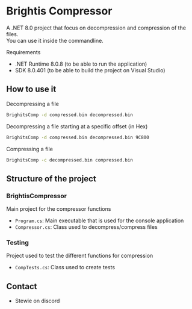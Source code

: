 # Brightis Compressor

A .NET 8.0 project that focus on decompression and compression of the files.  
You can use it inside the commandline.

Requirements

- .NET Runtime 8.0.8 (to be able to run the application)
- SDK 8.0.401 (to be able to build the project on Visual Studio)

## How to use it

Decompressing a file

```cmd
BrighitsComp -d compressed.bin decompressed.bin
```

Decompressing a file starting at a specific offset (in Hex)

```cmd
BrighitsComp -d compressed.bin decompressed.bin 9C800
```

Compressing a file

```cmd
BrighitsComp -c decompressed.bin compressed.bin
```

## Structure of the project

### BrightisCompressor

Main project for the compressor functions

- `Program.cs`: Main executable that is used for the console application
- `Compressor.cs`: Class used to decompress/compress files

### Testing

Project used to test the different functions for compression

- `CompTests.cs`: Class used to create tests

## Contact

- Stewie on discord
